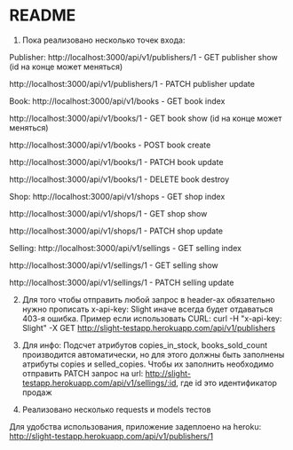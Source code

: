 # README

1.	Пока реализовано несколько точек входа:

Publisher:
http://localhost:3000/api/v1/publishers/1 - GET publisher show (id на конце может меняться)

http://localhost:3000/api/v1/publishers/1 - PATCH publisher update

Book:
http://localhost:3000/api/v1/books - GET book index

http://localhost:3000/api/v1/books/1 - GET book show (id на конце может меняться)

http://localhost:3000/api/v1/books - POST  book create

http://localhost:3000/api/v1/books/1 - PATCH book update

http://localhost:3000/api/v1/books/1 - DELETE book destroy

Shop:
http://localhost:3000/api/v1/shops - GET shop index

http://localhost:3000/api/v1/shops/1 - GET shop show

http://localhost:3000/api/v1/shops/1 - PATCH shop update

Selling:
http://localhost:3000/api/v1/sellings - GET selling index

http://localhost:3000/api/v1/sellings/1 - GET selling show

http://localhost:3000/api/v1/sellings/1 - PATCH selling update

2.	Для того чтобы отправить любой запрос в header-ах обязательно нужно прописать x-api-key: Slight иначе всегда будет отдаваться 403-я ошибка. Пример если использовать CURL:
curl -H "x-api-key: Slight" -X GET http://slight-testapp.herokuapp.com/api/v1/publishers

3.	Для инфо:
Подсчет атрибутов copies_in_stock, books_sold_count производится автоматически, но для этого должны быть заполнены атрибуты copies и selled_copies. Чтобы их заполнить необходимо отправить PATCH запрос на url: http://slight-testapp.herokuapp.com/api/v1/sellings/:id, где id это идентификатор продаж

4.	Реализовано несколько requests и models тестов

Для удобства использования, приложение задеплоено на heroku:
http://slight-testapp.herokuapp.com/api/v1/publishers/1
